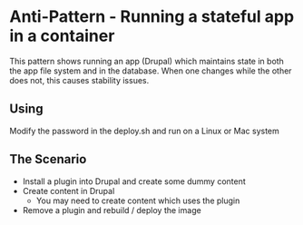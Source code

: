 # Anti-Pattern - Running a stateful app in a container

This pattern shows running an app (Drupal) which maintains state in both the app file system and in the database.  When one changes while the other does not, this causes stability issues.

## Using

Modify the password in the deploy.sh and run on a Linux or Mac system

## The Scenario

- Install a plugin into Drupal and create some dummy content
- Create content in Drupal
  - You may need to create content which uses the plugin
- Remove a plugin and rebuild / deploy the image

